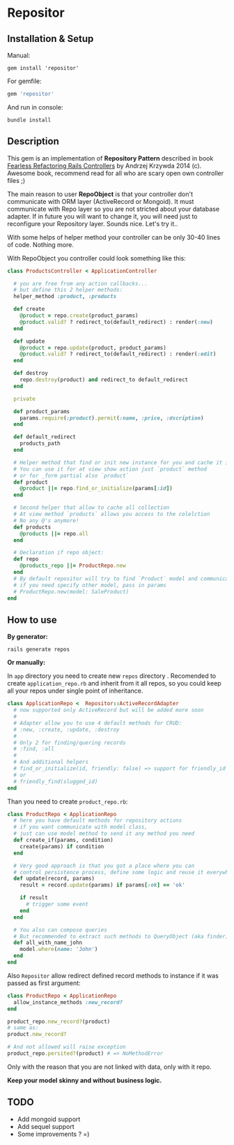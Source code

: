 # Repositor

## Installation & Setup

Manual:
```
gem install 'repositor'
```

For gemfile:
```ruby
gem 'repositor'
```

And run in console:
```
bundle install
```

## Description

This gem is an implementation of **Repository Pattern** described in book [Fearless Refactoring Rails Controllers](http://rails-refactoring.com/) by Andrzej Krzywda 2014 (c). Awesome book, recommend read for all who are scary open own controller files ;)

The main reason to user **RepoObject** is that your controller don't communicate with ORM layer (ActiveRecord or Mongoid). It must communicate with Repo layer so you are not stricted about your database adapter. If in future you will want to change it, you will need just to reconfigure your Repository layer. Sounds nice. Let's try it..

With some helps of helper method your controller can be only 30-40 lines of code. Nothing more.

With RepoObject you controller could look something like this:
```ruby
class ProductsController < ApplicationController

  # you are free from any action callbacks...
  # but define this 2 helper methods:
  helper_method :product, :products

  def create
    @product = repo.create(product_params)
    @product.valid? ? redirect_to(default_redirect) : render(:new)
  end

  def update
    @product = repo.update(product, product_params)
    @product.valid? ? redirect_to(default_redirect) : render(:edit)
  end

  def destroy
    repo.destroy(product) and redirect_to default_redirect
  end

  private

  def product_params
    params.require(:product).permit(:name, :price, :dscription)
  end

  def default_redirect
    products_path
  end

  # Helper method that find or init new instance for you and cache it in ivar
  # You can use it for at view show action just `product` method
  # or for _form partial also `product`
  def product
    @product ||= repo.find_or_initialize(params[:id])
  end

  # Second helper that allow to cache all collection
  # At view method `products` allows you access to the colelction
  # No any @'s anymore!
  def products
    @products ||= repo.all
  end

  # Declaration if repo object:
  def repo
    @products_repo ||= ProductRepo.new
  end
  # By default repositor will try to find `Product` model and communicate with it
  # if you need specify other model, pass in params
  # ProductRepo.new(model: SaleProduct)
end
```

## How to use

**By generator:**

`rails generate repos`

**Or manually:**

In `app` directory you need to create new `repos` directory . Recomended to create `application_repo.rb` and inherit from it all repos, so you could keep all your repos under single point of inheritance.

```ruby
class ApplicationRepo <  Repositor::ActiveRecordAdapter
  # now supported only ActiveRecord but will be added more soon
  # 
  # Adapter allow you to use 4 default methods for CRUD:
  # :new, :create, :update, :destroy
  # 
  # Only 2 for finding/quering records
  # :find, :all
  # 
  # And additional helpers
  # find_or_initialize(id, friendly: false) => support for friendly_id gem
  # or
  # friendly_find(slugged_id)
end
```

Than you need to create `product_repo.rb`:
```ruby
class ProductRepo < ApplicationRepo
  # here you have default methods for repository actions
  # if you want communicate with model class,
  # just can use model method to send it any method you need
  def create_if(params, condition)
    create(params) if condition
  end

  # Very good approach is that you got a place where you can
  # control persistence process, define some logic and reuse it everywhere.
  def update(record, params)
    result = record.update(params) if params[:ok] == 'ok'

    if result
      # trigger some event
    end
  end

  # You also can compose queries
  # But recommended to extract such methods to QueryObject (aka finder)
  def all_with_name_john
    model.where(name: 'John')
  end
end
```

Also `Repositor` allow redirect defined record methods to instance if it was passed as first argument:
```ruby
class ProductRepo < ApplicationRepo
  allow_instance_methods :new_record?
end

product_repo.new_record?(product)
# same as:
product.new_record?

# And not allowed will raise exception
product_repo.persited?(product) # => NoMethodError
```
Only with the reason that you are not linked with data, only with it repo.

**Keep your model skinny and without business logic.**

## TODO
* Add mongoid support
* Add sequel support
* Some improvements ? =)
